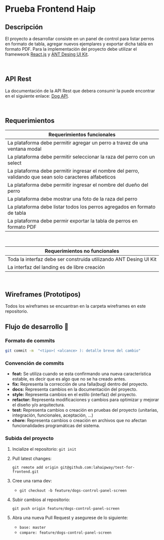 # Prueba Frontend Haip

## Descripción

El proyecto a desarrollar consiste en un panel de control para listar perros en formato de tabla, agregar nuevos ejemplares y exportar dicha tabla en formato PDF.
Para la implementación del proyecto debe utilizar el frameweork [React.js](https://github.com/facebook/create-react-app) y
[ANT Desing UI Kit](https://ant.design/docs/react/introduce).

<br>

## API Rest
La documentación de la API Rest que debera consumir la puede encontrar en el siguiente enlace: [Dog API](https://dog.ceo/dog-api/documentation/).

<br>

## Requerimientos

| Requerimientos funcionales |
| ------------- |
| La plataforma debe permitir agregar un perro a travez de una ventana modal |
|   La plataforma debe permitir seleccionar la raza del perro con un select |
|   La plataforma debe permitir ingresar el nombre del perro, validando que sean solo caracteres alfabeticos |
|   La plataforma debe permitir ingresar el nombre del dueño del perro |
|   La plataforma debe mostrar una foto de la raza del perro |
| La plataforma debe listar todos los perros agregados en formato de tabla |
| La plataforma debe permir exportar la tabla de perros en formato PDF |
<br>

| Requerimientos no funcionales |
| ------------- |
| Toda la interfaz debe ser construida utilizando ANT Desing UI Kit  |
| La interfaz del landing es de libre creación |

 <br>

 
 ## Wireframes (Prototipos)
 Todos los wireframes se encuantran en la carpeta wireframes en este repositorio.
 <br>

 
## Flujo de desarrollo 🔁
### Formato de commits

```bash
git commit -m  "<tipo>( <alcance> ): detalle breve del cambio"
```

### Convención de commits

- **feat:** Se utiliza cuando se esta confirmando una nueva característica estable, es decir que es algo que no se ha creado antes.
- **fix:** Representa la corrección de una falla(bug) dentro del proyecto.
- **docs:** Representa cambios en la documentación del proyecto.
- **style:** Representa cambios en el estilo (interfaz) del proyecto.
- **refactor:** Representa modificaciones y cambios para optimizar y mejorar el diseño y/o arquitectura.
- **test:** Representa cambios o creación en pruebas del proyecto (unitarias, integración, funcionales, aceptación, …)
- **chore:** Representa cambios o creación en archivos que no afectan funcionalidades programáticas del sistema.

### Subida del proyecto

1. Incialize el repositorio:
      `git init`

2. Pull latest changes:

   `git remote add origin git@github.com:lahaipway/test-for-frontend.git`

3. Cree una rama dev:

    - `git checkout -b feature/dogs-control-panel-screen`

5. Subir cambios al repositorio:

    `git push origin feature/dogs-control-panel-screen`

6. Abra una nueva Pull Request y asegurese de lo siguiente:

    - `base: master`
    - `compare: feature/dogs-control-panel-screen`


